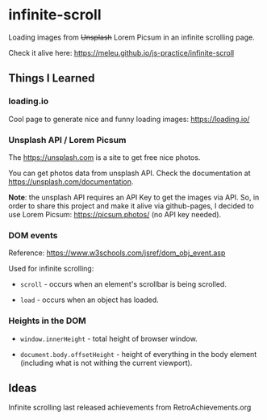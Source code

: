 # infinite-scroll
Loading images from ~~Unsplash~~ Lorem Picsum in an infinite scrolling page.

Check it alive here: <https://meleu.github.io/js-practice/infinite-scroll>

## Things I Learned

### loading.io

Cool page to generate nice and funny loading images: <https://loading.io/>


### Unsplash API / Lorem Picsum

The <https://unsplash.com> is a site to get free nice photos.

You can get photos data from unsplash API. Check the documentation at <https://unsplash.com/documentation>.

**Note**: the unsplash API requires an API Key to get the images via API. So, in order to share this project and make it alive via github-pages, I decided to use Lorem Picsum: <https://picsum.photos/> (no API key needed).


### DOM events

Reference: <https://www.w3schools.com/jsref/dom_obj_event.asp>

Used for infinite scrolling:

- `scroll` - occurs when an element's scrollbar is being scrolled.

- `load` - occurs when an object has loaded.


### Heights in the DOM

- `window.innerHeight` - total height of browser window.

- `document.body.offsetHeight` - height of everything in the body element (including what is not withing the current viewport).


## Ideas

Infinite scrolling last released achievements from RetroAchievements.org

